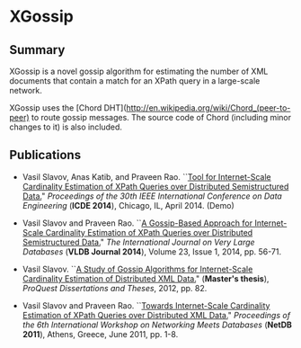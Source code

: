# XGossip

## Summary

XGossip is a novel gossip algorithm for estimating the number of XML documents that contain a match for an XPath query in a large-scale network.

XGossip uses the [Chord DHT](http://en.wikipedia.org/wiki/Chord_(peer-to-peer) to route gossip messages. The source code of Chord (including minor changes to it) is also included.


## Publications

* Vasil Slavov, Anas Katib, and Praveen Rao. ``[Tool for Internet-Scale Cardinality Estimation of XPath Queries over Distributed Semistructured Data.](http://dx.doi.org/10.1109/ICDE.2014.6816758)" *Proceedings of the 30th IEEE International Conference on Data Engineering* (**ICDE 2014**), Chicago, IL, April 2014. (Demo)

* Vasil Slavov and Praveen Rao. ``[A Gossip-Based Approach for Internet-Scale Cardinality Estimation of XPath Queries over Distributed Semistructured Data.](http://dx.doi.org/10.1007/s00778-013-0314-1)" *The International Journal on Very Large Databases* (**VLDB Journal 2014**), Volume 23, Issue 1, 2014, pp. 56-71.

* Vasil Slavov. ``[A Study of Gossip Algorithms for Internet-Scale Cardinality Estimation of Distributed XML Data.](http://search.proquest.com/docview/1115315016/abstract/14127D5B0D8FB85F09/1?accountid=14589)" (**Master's thesis**), *ProQuest Dissertations and Theses*, 2012, pp. 82.

* Vasil Slavov and Praveen Rao. ``[Towards Internet-Scale Cardinality Estimation of XPath Queries over Distributed XML Data.](https://research.microsoft.com/en-us/um/people/srikanth/netdb11/netdb11papers/netdb11-final1.pdf)" *Proceedings of the 6th International Workshop on Networking Meets Databases* (**NetDB 2011**), Athens, Greece, June 2011, pp. 1-8.
